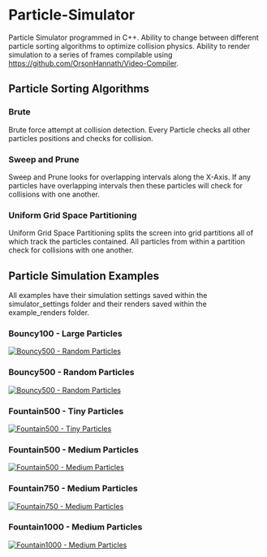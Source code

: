 # Particle-Simulator
Particle Simulator programmed in C++. Ability to change between different particle sorting algorithms to optimize collision physics. Ability to render simulation to a series of frames compilable using https://github.com/OrsonHannath/Video-Compiler.

## Particle Sorting Algorithms
### Brute
Brute force attempt at collision detection. Every Particle checks all other particles positions and checks for collision.

### Sweep and Prune
Sweep and Prune looks for overlapping intervals along the X-Axis. If any particles have overlapping intervals then these particles will check for collisions with one another.

### Uniform Grid Space Partitioning
Uniform Grid Space Partitioning splits the screen into grid partitions all of which track the particles contained. All particles from within a partition check for collisions with one another.

## Particle Simulation Examples
All examples have their simulation settings saved within the simulator_settings folder and their renders saved within the example_renders folder.
### Bouncy100 - Large Particles
[![Bouncy500 - Random Particles](https://img.youtube.com/vi/IkYRuh0KE_c/0.jpg)](https://www.youtube.com/watch?v=IkYRuh0KE_c)

### Bouncy500 - Random Particles
[![Bouncy500 - Random Particles](https://img.youtube.com/vi/8M3sWO2O0oU/0.jpg)](https://www.youtube.com/watch?v=8M3sWO2O0oU)

### Fountain500 - Tiny Particles
[![Fountain500 - Tiny Particles](https://img.youtube.com/vi/njlgn0mS9-k/0.jpg)](https://www.youtube.com/watch?v=njlgn0mS9-k)

### Fountain500 - Medium Particles
[![Fountain500 - Medium Particles](https://img.youtube.com/vi/wKCKQfwS3ts/0.jpg)](https://www.youtube.com/watch?v=wKCKQfwS3ts)

### Fountain750 - Medium Particles
[![Fountain750 - Medium Particles](https://img.youtube.com/vi/76neepVBK1A/0.jpg)](https://www.youtube.com/watch?v=76neepVBK1A)

### Fountain1000 - Medium Particles
[![Fountain1000 - Medium Particles](https://img.youtube.com/vi/JUanK4E5BLk/0.jpg)](https://www.youtube.com/watch?v=JUanK4E5BLk)

